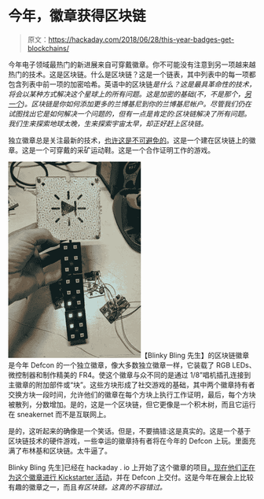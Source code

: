 # 今年，徽章获得区块链

> 原文：<https://hackaday.com/2018/06/28/this-year-badges-get-blockchains/>

今年电子领域最热门的新进展来自可穿戴徽章。你不可能没有注意到另一项越来越热门的技术。这是区块链。什么是区块链？这是一个链表，其中列表中的每一项都包含列表中前一项的加密哈希。英语中的区块链*是什么？这是最具革命性的技术，将会以某种方式解决这个星球上的所有问题。这是加密的基础(不，不是那个，[另一个](https://hackaday.com/2018/04/23/what-does-crypto-actually-mean/))。区块链是你如何添加更多的兰博基尼到你的兰博基尼帐户。尽管我们仍在试图找出它是如何解决一个问题的，但有一点是肯定的:区块链解决了所有问题。我们生来探索地球太晚，生来探索宇宙太早，却正好赶上区块链。*

独立徽章总是关注最新的技术，[也许这是不可避免的](https://hackaday.io/project/159176-mr-blinky-bling-defcon-26-indie-badge)。这是一个建在区块链上的徽章。这是一个可穿戴的采矿运动鞋。这是一个合作证明工作的游戏。

[![](img/2e6fdd063c180b982b4be87a83b6a84f.png)](https://hackaday.com/wp-content/uploads/2018/06/physicalblockchain.jpg)【Blinky Bling 先生】的区块链徽章是今年 Defcon 的一个独立徽章，像大多数独立徽章一样，它装载了 RGB LEDs、微控制器和制作精美的 FR4。使这个徽章与众不同的是通过 1/8”唱机插孔连接到主徽章的附加部件或“块”。这些方块形成了社交游戏的基础，其中两个徽章持有者交换方块一段时间，允许他们的徽章在每个方块上执行工作证明，最后，每个方块被散列，分数增加。是的，这是一个区块链，但它更像是一个积木树，而且它运行在 sneakernet 而不是互联网上。

是的，这听起来的确像是一个笑话。但是，不要搞错:这是真实的。这是一个基于区块链技术的硬件游戏，一些幸运的徽章持有者将在今年的 Defcon 上玩。里面充满了布林基和区块链。太牛逼了。

Blinky Bling 先生]已经在 hackaday . io 上开始了这个徽章的项目[，现在他们正在](https://hackaday.io/project/159176-mr-blinky-bling-defcon-26-indie-badge)[为这个徽章进行 Kickstarter 活动](https://www.kickstarter.com/projects/666360536/mr-blinky-bling-defcon-26-indie-badge/)，并在 Defcon 上交付。这是今年在展会上比较有趣的徽章之一，而且*有区块链。这真的不容错过。*